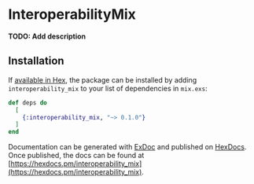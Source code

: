 # InteroperabilityMix

**TODO: Add description**

## Installation

If [available in Hex](https://hex.pm/docs/publish), the package can be installed
by adding `interoperability_mix` to your list of dependencies in `mix.exs`:

```elixir
def deps do
  [
    {:interoperability_mix, "~> 0.1.0"}
  ]
end
```

Documentation can be generated with [ExDoc](https://github.com/elixir-lang/ex_doc)
and published on [HexDocs](https://hexdocs.pm). Once published, the docs can
be found at [https://hexdocs.pm/interoperability_mix](https://hexdocs.pm/interoperability_mix).

